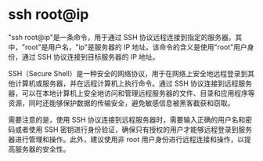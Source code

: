 # ssh root@ip

"ssh root@ip"是一条命令，用于通过 SSH 协议远程连接到指定的服务器。其中，"root"是用户名，"ip"是服务器的 IP 地址。该命令的含义是使用"root"用户身份，通过 SSH 协议连接到目标服务器的 IP 地址。

SSH（Secure Shell）是一种安全的网络协议，用于在网络上安全地远程登录到其他计算机或服务器，并在远程计算机上执行命令。通过 SSH 协议连接到远程服务器，可以在本地计算机上安全地访问和管理远程服务器的文件、目录和应用程序等资源，同时还能够保护数据的传输安全，避免敏感信息被黑客截获和窃取。

需要注意的是，使用 SSH 协议连接到远程服务器时，需要输入正确的用户名和密码或者使用 SSH 密钥进行身份验证，确保只有授权的用户才能够远程登录到服务器进行管理和操作。此外，建议使用非 root 用户身份进行远程连接和操作，以提高服务器的安全性。
